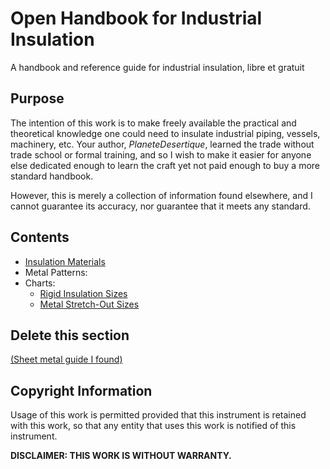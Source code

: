 # Open Handbook for Industrial Insulation

A handbook and reference guide for industrial insulation, libre et gratuit

## Purpose

The intention of this work is to make freely available the practical and theoretical knowledge one could need to insulate industrial piping, vessels, machinery, etc. Your author, *PlaneteDesertique*, learned the trade without trade school or formal training, and so I wish to make it easier for anyone else dedicated enough to learn the craft yet not paid enough to buy a more standard handbook.

However, this is merely a collection of information found elsewhere, and I cannot guarantee its accuracy, nor guarantee that it meets any standard.

## Contents

- [Insulation Materials](Insulation_Materials.md)
- Metal Patterns:
- Charts:
   - [Rigid Insulation Sizes](Rigid_Insulation_Size_Charts.md)
   - [Metal Stretch-Out Sizes](Metal_Size_Chart.md)

## Delete this section

[(Sheet metal guide I found)](https://www.jm.com/content/dam/jm/global/en/industrial-insulation/metal-jacketing/aluminum-roll-jacketing/JM_IND_Metal_Jacketing_Install_Guide.pdf)

## Copyright Information

Usage of this work is permitted provided that this instrument is retained with this work, so that any entity that uses this work is notified of this instrument.

**DISCLAIMER: THIS WORK IS WITHOUT WARRANTY.**